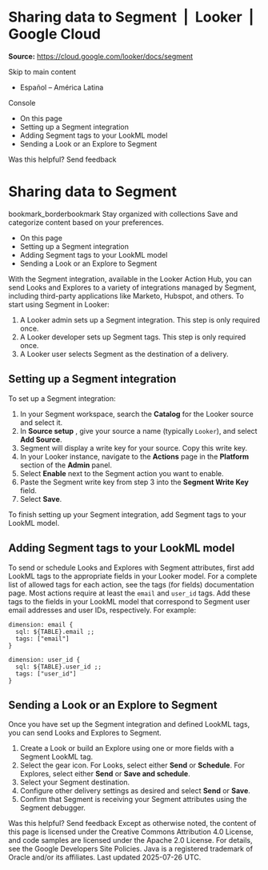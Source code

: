 # Sharing data to Segment  |  Looker  |  Google Cloud

**Source:** https://cloud.google.com/looker/docs/segment

Skip to main content 
  * Español – América Latina

Console 


  * On this page
  * Setting up a Segment integration
  * Adding Segment tags to your LookML model
  * Sending a Look or an Explore to Segment




Was this helpful?
Send feedback 
#  Sharing data to Segment
bookmark_borderbookmark Stay organized with collections  Save and categorize content based on your preferences.
  * On this page
  * Setting up a Segment integration
  * Adding Segment tags to your LookML model
  * Sending a Look or an Explore to Segment


With the Segment integration, available in the Looker Action Hub, you can send Looks and Explores to a variety of integrations managed by Segment, including third-party applications like Marketo, Hubspot, and others.
To start using Segment in Looker:
  1. A Looker admin sets up a Segment integration. This step is only required once.
  2. A Looker developer sets up Segment tags. This step is only required once.
  3. A Looker user selects Segment as the destination of a delivery.


## Setting up a Segment integration
To set up a Segment integration:
  1. In your Segment workspace, search the **Catalog** for the Looker source and select it.
  2. In **Source setup** , give your source a name (typically `Looker`), and select **Add Source**.
  3. Segment will display a write key for your source. Copy this write key.
  4. In your Looker instance, navigate to the **Actions** page in the **Platform** section of the **Admin** panel.
  5. Select **Enable** next to the Segment action you want to enable.
  6. Paste the Segment write key from step 3 into the **Segment Write Key** field.
  7. Select **Save**.


To finish setting up your Segment integration, add Segment tags to your LookML model.
## Adding Segment tags to your LookML model
To send or schedule Looks and Explores with Segment attributes, first add LookML tags to the appropriate fields in your Looker model. For a complete list of allowed tags for each action, see the tags (for fields) documentation page.
Most actions require at least the `email` and `user_id` tags. Add these tags to the fields in your LookML model that correspond to Segment user email addresses and user IDs, respectively. For example:
```
dimension: email {
  sql: ${TABLE}.email ;;
  tags: ["email"]
}

dimension: user_id {
  sql: ${TABLE}.user_id ;;
  tags: ["user_id"]
}

```

## Sending a Look or an Explore to Segment
Once you have set up the Segment integration and defined LookML tags, you can send Looks and Explores to Segment.
  1. Create a Look or build an Explore using one or more fields with a Segment LookML tag.
  2. Select the gear icon. For Looks, select either **Send** or **Schedule**. For Explores, select either **Send** or **Save and schedule**.
  3. Select your Segment destination.
  4. Configure other delivery settings as desired and select **Send** or **Save**.
  5. Confirm that Segment is receiving your Segment attributes using the Segment debugger.


Was this helpful?
Send feedback 
Except as otherwise noted, the content of this page is licensed under the Creative Commons Attribution 4.0 License, and code samples are licensed under the Apache 2.0 License. For details, see the Google Developers Site Policies. Java is a registered trademark of Oracle and/or its affiliates.
Last updated 2025-07-26 UTC.


